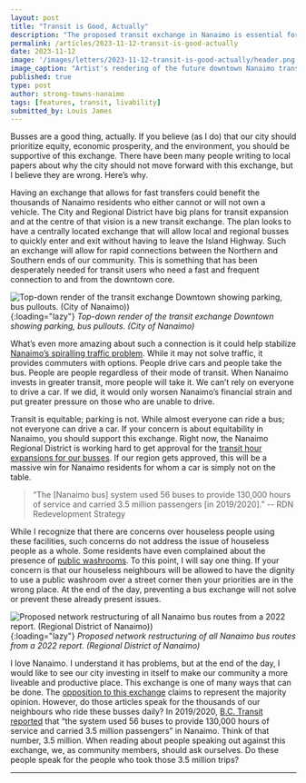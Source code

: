 ```yaml
---
layout: post
title: "Transit is Good, Actually"
description: "The proposed transit exchange in Nanaimo is essential for promoting equity, economic prosperity, and environmental sustainability. Investing in the exchange enhances Nanaimo's livability and productivity. Opposition may not represent the thousands who rely on buses daily. Supporting this initiative aligns with a vision for a more inclusive and accessible city." 
permalink: /articles/2023-11-12-transit-is-good-actually
date: 2023-11-12
image: '/images/letters/2023-11-12-transit-is-good-actually/header.png'
image_caption: "Artist's rendering of the future downtown Nanaimo transit exchange. (City of Nanaimo)"
published: true
type: post
author: strong-towns-nanaimo
tags: [features, transit, livability]
submitted_by: Louis James
---
```


Busses are a good thing, actually. If you believe (as I do) that our city should prioritize equity, economic prosperity, and the environment, you should be supportive of this exchange. There have been many people writing to local papers about why the city should not move forward with this exchange, but I believe they are wrong. Here’s why. 

Having an exchange that allows for fast transfers could benefit the thousands of Nanaimo residents who either cannot or will not own a vehicle. The City and Regional District have big plans for transit expansion and at the centre of that vision is a new transit exchange. The plan looks to have a centrally located exchange that will allow local and regional busses to quickly enter and exit without having to leave the Island Highway. Such an exchange will allow for rapid connections between the Northern and Southern ends of our community. This is something that has been desperately needed for transit users who need a fast and frequent connection to and from the downtown core. 

![Top-down render of the transit exchange Downtown showing parking, bus pullouts. (City of Nanaimo))]({{site.baseurl}}/images/letters/2023-11-12-transit-is-good-actually/transit-exchange-cross-section.png){:loading="lazy"}
*Top-down render of the transit exchange Downtown showing parking, bus pullouts. (City of Nanaimo)*

What’s even more amazing about such a connection is it could help stabilize [Nanaimo’s spiralling traffic problem](https://www.strongtowns.org/journal/2020/1/7/does-building-transit-reduce-traffic-congestion). While it may not solve traffic, it provides commuters with options. People drive cars and people take the bus. People are people regardless of their mode of transit. When Nanaimo invests in greater transit, more people will take it. We can’t rely on everyone to drive a car. If we did, it would only worsen Nanaimo’s financial strain and put greater pressure on those who are unable to drive.

Transit is equitable; parking is not. While almost everyone can ride a bus; not everyone can drive a car. If your concern is about equitability in Nanaimo, you should support this exchange. Right now, the Nanaimo Regional District is working hard to get approval for the [transit hour expansions for our busses](https://www.bctransit.com/documents/1529721448916). If our region gets approved, this will be a massive win for Nanaimo residents for whom a car is simply not on the table. 

> “The [Nanaimo bus] system used 56 buses to provide 130,000 hours of service and carried 3.5 million passengers [in 2019/2020].” -- RDN Redevelopment Strategy

While I recognize that there are concerns over houseless people using these facilities, such concerns do not address the issue of houseless people as a whole. Some residents have even complained about the presence of [public washrooms](https://nanaimonewsnow.com/2023/09/25/city-believes-new-downtown-nanaimo-bus-exchange-will-improve-public-safety-others-strongly-disagree/). To this point, I will say one thing. If your concern is that our houseless neighbours will be allowed to have the dignity to use a public washroom over a street corner then your priorities are in the wrong place. At the end of the day, preventing a bus exchange will not solve or prevent these already present issues. 

![Proposed network restructuring of all Nanaimo bus routes from a 2022 report. (Regional District of Nanaimo))]({{site.baseurl}}/images/letters/2023-11-12-transit-is-good-actually/bc-transit-proposed-rdn-routes.png){:loading="lazy"}
*Proposed network restructuring of all Nanaimo bus routes from a 2022 report. (Regional District of Nanaimo)*

I love Nanaimo. I understand it has problems, but at the end of the day, I would like to see our city investing in itself to make our community a more liveable and productive place. This exchange is one of many ways that can be done. The [opposition to this exchange](https://www.nanaimobulletin.com/opinion/letter-to-the-editor-bus-loop-decision-dulls-enthusiasm-to-participate-in-democratic-process-5888648) claims to represent the majority opinion. However, do those articles speak for the thousands of our neighbours who ride these busses daily? In 2019/2020, [B.C. Transit reported](https://www.bctransit.com/documents/1529721448916) that “the system used 56 buses to provide 130,000 hours of service and carried 3.5 million passengers” in Nanaimo. Think of that number, 3.5 million. When reading about people speaking out against this exchange, we, as community members, should ask ourselves. Do these people speak for the people who took those 3.5 million trips?

***